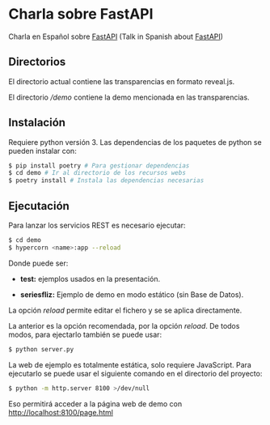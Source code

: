 # Charla sobre FastAPI

 Charla en Español sobre [FastAPI](https://fastapi.tiangolo.com/es/) (Talk in
 Spanish about [FastAPI](https://fastapi.tiangolo.com/es/))

## Directorios

El directorio actual contiene las transparencias en formato reveal.js. 

El directorio */demo* contiene la demo mencionada en las transparencias.

## Instalación

Requiere python versión 3. Las dependencias de los paquetes de python se pueden
instalar con:

```sh
$ pip install poetry # Para gestionar dependencias
$ cd demo # Ir al directorio de los recursos webs
$ poetry install # Instala las dependencias necesarias
```

## Ejecutación

Para lanzar los servicios REST es necesario ejecutar:

```sh
$ cd demo
$ hypercorn <name>:app --reload
```

Donde <name> puede ser:

- **test:** ejemplos usados en la presentación.

- **seriesfliz:** Ejemplo de demo en modo estático (sin Base de Datos).

La opción *reload* permite editar el fichero y se se aplica directamente.

La anterior es la opción recomendada, por la opción *reload*. De todos modos, 
para ejectarlo también se puede usar:

```sh
$ python server.py
```

La web de ejemplo es totalmente estática, solo requiere JavaScript. Para
ejecutarlo se puede usar el siguiente comando en el directorio del proyecto:

```sh
$ python -m http.server 8100 >/dev/null
```

Eso permitirá acceder a la página web de demo con [http://localhost:8100/page.html](http://localhost:8100/page.html)
